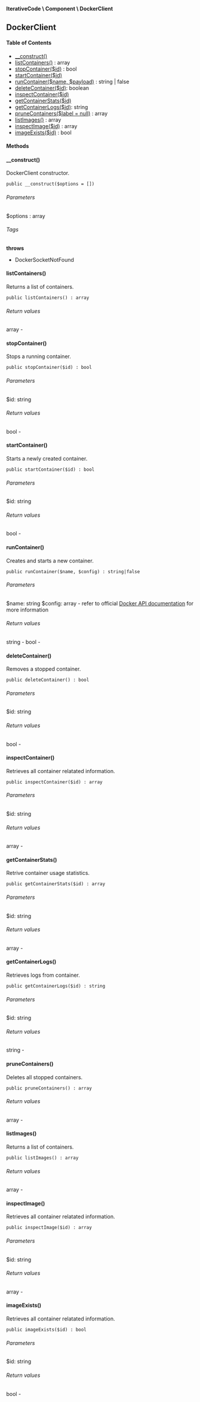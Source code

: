**IterativeCode \ Component \ DockerClient**

## DockerClient

#### Table of Contents
- [__construct()](#__construct)
- [listContainers()](#listcontainers) : array
- [stopContainer($id)](#stopcontainer) : bool
- [startContainer($id)](#startcontainer)
- [runContainer($name, $payload)](#runcontainer) : string | false
- [deleteContainer($id)](#deletecontainer): boolean
- [inspectContainer($id)](#inspectcontainer)
- [getContainerStats($id)](#getcontainerstats)
- [getContainerLogs($id)](#getcontainerlogs): string
- [pruneContainers($label = null)](#prunecontainers) : array
- [listImages()](#listimages) : array
- [inspectImage($id)](#inspectimage) : array
- [imageExists($id)](#imageexists) : bool

#### Methods

#### __construct()
DockerClient constructor.
```
public __construct($options = [])
```
###### Parameters
$options : array
###### Tags
**throws**
- DockerSocketNotFound


#### listContainers()
Returns a list of containers.
```
public listContainers() : array
```

###### Return values
array -


#### stopContainer()
Stops a running container.
```
public stopContainer($id) : bool
```

###### Parameters
$id: string

###### Return values
bool -


#### startContainer()
Starts a newly created container.
```
public startContainer($id) : bool
```

###### Parameters
$id: string

###### Return values
bool -


#### runContainer()
Creates and starts a new container.
```
public runContainer($name, $config) : string|false
```

###### Parameters
$name: string
$config: array - refer to official [Docker API documentation](https://docs.docker.com/engine/api/v1.41/#operation/ContainerCreate) for more information

###### Return values
string -
bool -

#### deleteContainer()
Removes a stopped container.
```
public deleteContainer() : bool
```

###### Parameters
$id: string

###### Return values
bool -


#### inspectContainer()
Retrieves all container relatated information.
```
public inspectContainer($id) : array
```

###### Parameters
$id: string

###### Return values
array -



#### getContainerStats()
Retrive container usage statistics.
```
public getContainerStats($id) : array
```

###### Parameters
$id: string

###### Return values
array -


#### getContainerLogs()
Retrieves logs from container.
```
public getContainerLogs($id) : string
```
###### Parameters
$id: string

###### Return values
string -


#### pruneContainers()
Deletes all stopped containers.
```
public pruneContainers() : array
```

###### Return values
array -



#### listImages()
Returns a list of containers.
```
public listImages() : array
```

###### Return values
array -



#### inspectImage()
Retrieves all container relatated information.
```
public inspectImage($id) : array
```

###### Parameters
$id: string

###### Return values
array -


#### imageExists()
Retrieves all container relatated information.
```
public imageExists($id) : bool
```

###### Parameters
$id: string

###### Return values
bool - 
